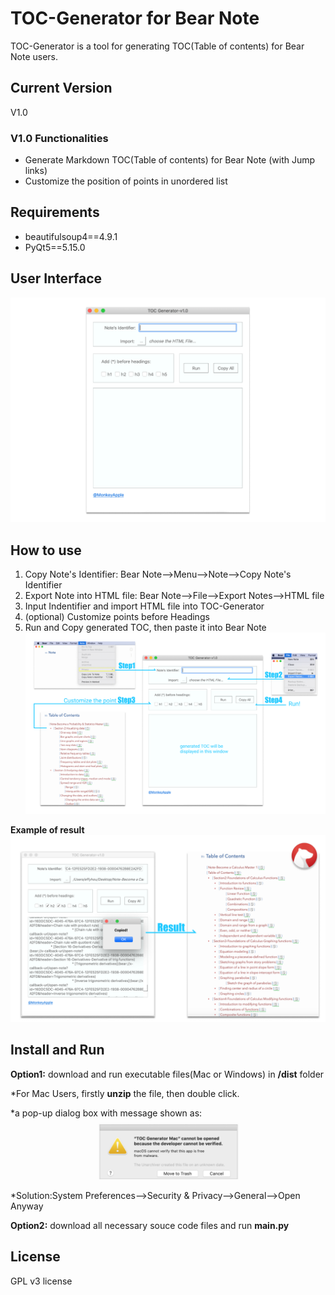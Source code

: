 # TOC-Generator for Bear Note
TOC-Generator is a tool for generating TOC(Table of contents) for Bear Note users.

## Current Version
V1.0

### V1.0 Functionalities
* Generate Markdown TOC(Table of contents) for Bear Note (with Jump links)
* Customize the position of points in unordered list 
  
## Requirements
* beautifulsoup4==4.9.1
* PyQt5==5.15.0

## User Interface
![Screenshot](/images/Image08.png)

## How to use
1. Copy Note's Identifier: Bear Note-->Menu-->Note-->Copy Note's Identifier
2. Export Note into HTML file: Bear Note-->File-->Export Notes-->HTML file
3. Input Indentifier and import HTML file into TOC-Generator
4. (optional) Customize points before Headings
5. Run and Copy generated TOC, then paste it into Bear Note
![Screenshot](/images/Image04.png)

**Example of result**
![Screenshot](/images/Image03.png)

## Install and Run
**Option1:** download and run executable files(Mac or Windows) in **/dist** folder

*For Mac Users, firstly **unzip** the file, then double click.

*a pop-up dialog box with message shown as:
![Screenshot](/images/Image09.png)
*Solution:System Preferences-->Security & Privacy-->General-->Open Anyway

**Option2:** download all necessary souce code files and run **main.py** 


## License
GPL v3 license
